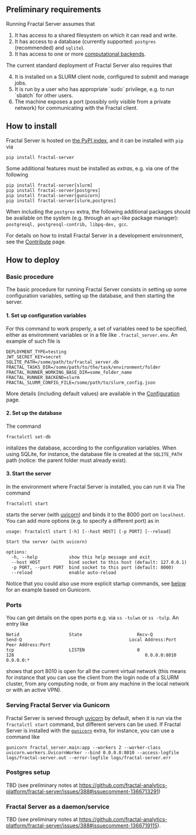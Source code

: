 

## Preliminary requirements

Running Fractal Server assumes that

1. It has access to a shared filesystem on which it can read and write.
2. It has access to a database (currently supported: `postgres` (recommended)
   and `sqlite`).
3. It has access to one or more [computational backends](/server/runners/).

The current standard deployment of Fractal Server also requires that

<ol start="4">
<li> It is installed on a SLURM client node, configured to submit and manage
jobs. </li>
<li> It is run by a user who has appropriate `sudo` privilege, e.g. to run
`sbatch` for other users. </li>
<li> The machine exposes a port (possibly only visible from a private network)
for communicating with the Fractal client. </li>
</ol>

## How to install

Fractal Server is hosted on [the PyPI
index](https://pypi.org/project/fractal-server), and it can be installed with
`pip` via
```
pip install fractal-server
```

Some additional features must be installed as *extras*, e.g. via one of the following
```
pip install fractal-server[slurm]
pip install fractal-server[postgres]
pip install fractal-server[gunicorn]
pip install fractal-server[slurm,postgres]
```

When including the `postgres` extra, the following additional packages should
be available on the system (e.g. through an `apt`-like package manager):
`postgresql, postgresql-contrib, libpq-dev, gcc`.


For details on how to install Fractal Server in a development environment, see
the [Contribute](/contribute) page.

## How to deploy

### Basic procedure

The basic procedure for running Fractal Server consists in setting up some
configuration variables, setting up the database, and then starting the server.

#### 1. Set up configuration variables

For this command to work properly, a set of variables need to be specified,
either as enviromnent variables or in a file like `.fractal_server.env`.
An example of such file is
```
DEPLOYMENT_TYPE=testing
JWT_SECRET_KEY=secret
SQLITE_PATH=/some/path/to/fractal_server.db
FRACTAL_TASKS_DIR=/some/path/to/the/task/environment/folder
FRACTAL_RUNNER_WORKING_BASE_DIR=some_folder_name
FRACTAL_RUNNER_BACKEND=slurm
FRACTAL_SLURM_CONFIG_FILE=/some/path/to/slurm_config.json
```

More details (including default values) are available in the [Configuration](/configuration/) page.


#### 2. Set up the database

The command
```
fractalctl set-db
```
initalizes the database, according to the configuration variables.
When using SQLite, for instance, the database file is created at the
`SQLITE_PATH` path (notice: the parent folder must already exist).

#### 3. Start the server

In the environment where Fractal Server is installed, you can run it via
The command
```
fractalctl start
```
starts the server (with [uvicorn](https://www.uvicorn.org)) and binds it to
the 8000 port on `localhost`.  You can add more options (e.g. to specify a
different port) as in
```
usage: fractalctl start [-h] [--host HOST] [-p PORT] [--reload]

Start the server (with uvicorn)

options:
  -h, --help            show this help message and exit
  --host HOST           bind socket to this host (default: 127.0.0.1)
  -p PORT, --port PORT  bind socket to this port (default: 8000)
  --reload              enable auto-reload
```

Notice that you could also use more explicit startup commands, see
[below](/install_and_deploy/#serving-fractal-server-via-gunicorn) for an
example based on Gunicorn.

### Ports

You can get details on the open ports e.g. via `ss -tulwn` or `ss -tulp`. An entry like
```
Netid                   State                     Recv-Q                    Send-Q                                         Local Address:Port                                               Peer Address:Port
tcp                     LISTEN                    0                         128                                                  0.0.0.0:8010                                                    0.0.0.0:*
```
shows that port 8010 is open for all the current virtual network (this means for instance that you can use the client from the login node of a SLURM cluster, from any computing node, or from any machine in the local network or with an active VPN).


### Serving Fractal Server via Gunicorn

Fractal Server is served through [uvicorn](https://www.uvicorn.org) by default, when it is run via the `fractalctl start` command, but different servers can be used.
If Fractal Server is installed with the [`gunicorn`](https://gunicorn.org) extra, for instance, you can use a command like
```
gunicorn fractal_server.main:app --workers 2 --worker-class uvicorn.workers.UvicornWorker --bind 0.0.0.0:8010 --access-logfile logs/fractal-server.out --error-logfile logs/fractal-server.err
```

### Postgres setup

TBD (see preliminary notes at https://github.com/fractal-analytics-platform/fractal-server/issues/388#issuecomment-1366713291)

### Fractal Server as a daemon/service

TBD (see preliminary notes at https://github.com/fractal-analytics-platform/fractal-server/issues/388#issuecomment-1366719115).
